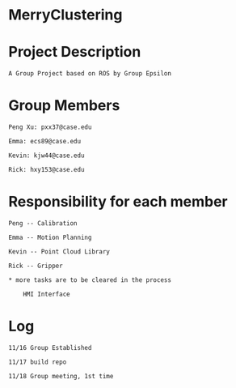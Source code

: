 # MerryClustering

# Project Description
	
	A Group Project based on ROS by Group Epsilon

# Group Members

	Peng Xu: pxx37@case.edu

	Emma: ecs89@case.edu

	Kevin: kjw44@case.edu

	Rick: hxy153@case.edu

# Responsibility for each member

	Peng -- Calibration

	Emma -- Motion Planning

	Kevin -- Point Cloud Library

	Rick -- Gripper

	* more tasks are to be cleared in the process

		HMI Interface

# Log

	11/16 Group Established

	11/17 build repo

	11/18 Group meeting, 1st time

		
